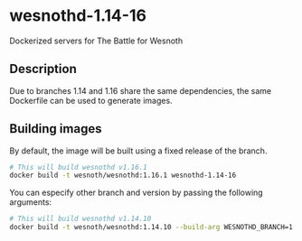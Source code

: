 # wesnothd-1.14-16

Dockerized servers for The Battle for Wesnoth

## Description

Due to branches 1.14 and 1.16 share the same dependencies, the same Dockerfile can be used to generate images.

## Building images

By default, the image will be built using a fixed release of the branch.

``` bash
# This will build wesnothd v1.16.1
docker build -t wesnoth/wesnothd:1.16.1 wesnothd-1.14-16
```

You can especify other branch and version by passing the following arguments:

``` bash
# This will build wesnothd v1.14.10
docker build -t wesnoth/wesnothd:1.14.10 --build-arg WESNOTHD_BRANCH=1.14 --build-arg WESNOTHD_VERSION=1.14.10 --no-cache wesnothd-1.14-16
```

